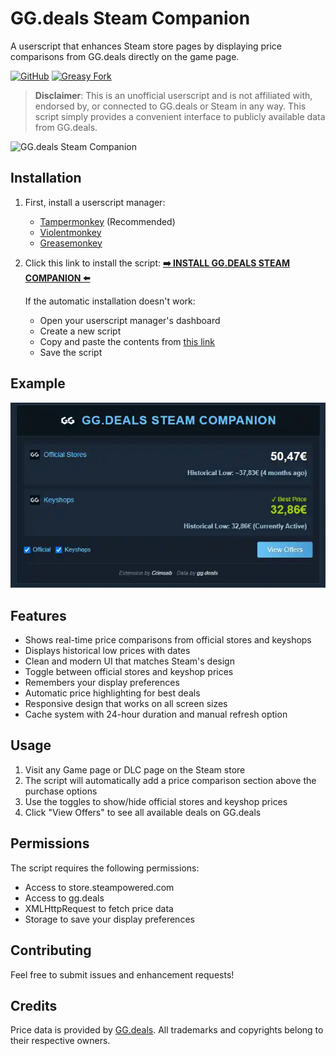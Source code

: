 # GG.deals Steam Companion

A userscript that enhances Steam store pages by displaying price comparisons from GG.deals directly on the game page.

[![GitHub](https://img.shields.io/badge/GitHub-Repository-24292e.svg?style=flat-square&logo=github)](https://github.com/Crimsab/ggdeals-steam-companion) [![Greasy Fork](https://img.shields.io/badge/Greasy%20Fork-Install-670000.svg?style=flat-square&logo=tampermonkey)](https://greasyfork.org/it/scripts/527356-gg-deals-steam-companion)

> **Disclaimer**: This is an unofficial userscript and is not affiliated with, endorsed by, or connected to GG.deals or Steam in any way. This script simply provides a convenient interface to publicly available data from GG.deals.

![GG.deals Steam Companion](https://gg.deals/favicon.ico)

## Installation

1. First, install a userscript manager:
   - [Tampermonkey](https://www.tampermonkey.net/) (Recommended)
   - [Violentmonkey](https://violentmonkey.github.io/)
   - [Greasemonkey](https://www.greasespot.net/)

2. Click this link to install the script: 
**[➡️ INSTALL GG.DEALS STEAM COMPANION ⬅️](https://raw.githubusercontent.com/Crimsab/ggdeals-steam-companion/main/userscript.user.js)**

   If the automatic installation doesn't work:
   - Open your userscript manager's dashboard
   - Create a new script
   - Copy and paste the contents from [this link](https://raw.githubusercontent.com/Crimsab/ggdeals-steam-companion/main/userscript.user.js)
   - Save the script

## Example

![Screenshot Example](images/Screen1.webp)

## Features

- Shows real-time price comparisons from official stores and keyshops
- Displays historical low prices with dates
- Clean and modern UI that matches Steam's design
- Toggle between official stores and keyshop prices
- Remembers your display preferences
- Automatic price highlighting for best deals
- Responsive design that works on all screen sizes
- Cache system with 24-hour duration and manual refresh option

## Usage

1. Visit any Game page or DLC page on the Steam store
2. The script will automatically add a price comparison section above the purchase options
3. Use the toggles to show/hide official stores and keyshop prices
4. Click "View Offers" to see all available deals on GG.deals

## Permissions

The script requires the following permissions:
- Access to store.steampowered.com
- Access to gg.deals
- XMLHttpRequest to fetch price data
- Storage to save your display preferences

## Contributing

Feel free to submit issues and enhancement requests!

## Credits

Price data is provided by [GG.deals](https://gg.deals). All trademarks and copyrights belong to their respective owners. 